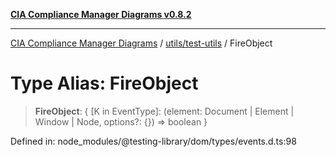 [**CIA Compliance Manager Diagrams v0.8.2**](../../../README.md)

***

[CIA Compliance Manager Diagrams](../../../modules.md) / [utils/test-utils](../README.md) / FireObject

# Type Alias: FireObject

> **FireObject**: \{ \[K in EventType\]: (element: Document \| Element \| Window \| Node, options?: \{\}) =\> boolean \}

Defined in: node\_modules/@testing-library/dom/types/events.d.ts:98
